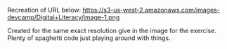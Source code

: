 Recreation of URL below:
https://s3-us-west-2.amazonaws.com/images-devcamp/Digital+Literacy/image-1.png

Created for the same exact resolution give in the image for the exercise. Plenty of spaghetti code just playing around with things.
